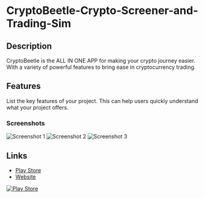 # CryptoBeetle-Crypto-Screener-and-Trading-Sim

[//]: # (Add your project logo or an image related to your project here)

## Description

CryptoBeetle is the ALL IN ONE APP for making your crypto journey easier.
With a variety of powerful features to bring ease in cryptocurrency trading.

## Features

List the key features of your project. This can help users quickly understand what your project offers.

### Screenshots

[//]: # (Add screenshots of your app here)
![Screenshot 1](/path/to/screenshot1.png)
![Screenshot 2](/path/to/screenshot2.png)
![Screenshot 3](/path/to/screenshot3.png)

## Links

- [Play Store](https://play.google.com/store/apps/details?id=com.redoven.cryptomatic)
- [Website](https://cryptobeetle.framer.ai/)

[//]: # (Add Play Store logo)
[![Play Store](https://play.google.com/intl/en_us/badges/static/images/badges/en_badge_web_generic.png)](https://play.google.com/store/apps/details?id=com.your.app.package)
